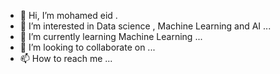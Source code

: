 - 👋 Hi, I’m mohamed eid .
- 👀 I’m interested in Data science , Machine Learning and AI ...
- 🌱 I’m currently learning Machine Learning ...
- 💞️ I’m looking to collaborate on ...
- 📫 How to reach me ...

<!---
Moeid115/Moeid115 is a ✨ special ✨ repository because its `README.md` (this file) appears on your GitHub profile.
You can click the Preview link to take a look at your changes.
--->
